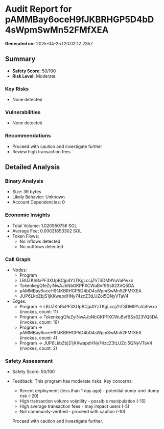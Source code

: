 # Audit Report for pAMMBay6oceH9fJKBRHGP5D4bD4sWpmSwMn52FMfXEA
**Generated on:** 2025-04-25T20:02:12.235Z

## Summary
- **Safety Score:** 50/100
- **Risk Level:** Moderate
### Key Risks
- None detected
### Vulnerabilities
- None detected
### Recommendations
- Proceed with caution and investigate further
- Review high transaction fees

## Detailed Analysis
### Binary Analysis
- Size: 36 bytes
- Likely Behavior: Unknown
- Account Dependencies: 0

### Economic Insights
- Total Volume: 1.020950756 SOL
- Average Fee: 0.00021853302 SOL
- Token Flows:
  - No inflows detected
  - No outflows detected

### Call Graph
- Nodes:
  - Program
  - LBUZKhRxPF3XUpBCjp4YzTKgLccjZhTSDM9YuVaPwxo
  - TokenkegQfeZyiNwAJbNbGKPFXCWuBvf9Ss623VQ5DA
  - pAMMBay6oceH9fJKBRHGP5D4bD4sWpmSwMn52FMfXEA
  - JUP6LkbZbjS1jKKwapdHNy74zcZ3tLUZoi5QNyVTaV4
- Edges:
  - Program -> LBUZKhRxPF3XUpBCjp4YzTKgLccjZhTSDM9YuVaPwxo (invokes, count: 11)
  - Program -> TokenkegQfeZyiNwAJbNbGKPFXCWuBvf9Ss623VQ5DA (invokes, count: 16)
  - Program -> pAMMBay6oceH9fJKBRHGP5D4bD4sWpmSwMn52FMfXEA (invokes, count: 4)
  - Program -> JUP6LkbZbjS1jKKwapdHNy74zcZ3tLUZoi5QNyVTaV4 (invokes, count: 2)

### Safety Assessment
- Safety Score: 50/100
- Feedback: This program has moderate risks. Key concerns:
  - Recent deployment (less than 1 day ago) - potential pump-and-dump risk (-20)
  - High transaction volume volatility - possible manipulation (-15)
  - High average transaction fees - may impact users (-5)
  - Not community-verified - proceed with caution (-10)
  
  Proceed with caution and investigate further.